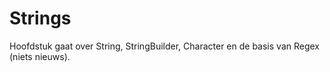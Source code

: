 # Strings
Hoofdstuk gaat over String, StringBuilder, Character en de basis van Regex (niets nieuws).